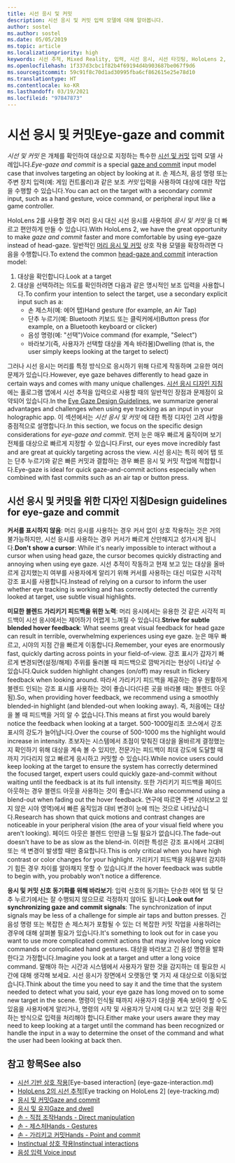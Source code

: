 ```yaml
---
title: 시선 응시 및 커밋
description: 시선 응시 및 커밋 입력 모델에 대해 알아봅니다.
author: sostel
ms.author: sostel
ms.date: 05/05/2019
ms.topic: article
ms.localizationpriority: high
keywords: 시선 추적, Mixed Reality, 입력, 시선 응시, 시선 타깃팅, HoloLens 2, 시선 기반 선택, 혼합 현실 헤드셋, windows mixed reality 헤드셋, 가상 현실 헤드셋, HoloLens, MRTK, Mixed Reality Toolkit, 응시
ms.openlocfilehash: 1f337d3cbc1f82b4f69194d4b903687be067f9d6
ms.sourcegitcommit: 59c91f8c70d1ad30995fba6cf862615e25e78d10
ms.translationtype: HT
ms.contentlocale: ko-KR
ms.lasthandoff: 03/19/2021
ms.locfileid: "97847873"
---
```

# <a name="eye-gaze-and-commit"></a><span data-ttu-id="66b77-104">시선 응시 및 커밋</span><span class="sxs-lookup"><span data-stu-id="66b77-104">Eye-gaze and commit</span></span>

<span data-ttu-id="66b77-105">_시선 및 커밋_ 은 개체를 확인하여 대상으로 지정하는 특수한 [시선 및 커밋](gaze-and-commit.md) 입력 모델 사례입니다.</span><span class="sxs-lookup"><span data-stu-id="66b77-105">_Eye-gaze and commit_ is a special [gaze and commit](gaze-and-commit.md) input model case that involves targeting an object by looking at it.</span></span> <span data-ttu-id="66b77-106">손 제스처, 음성 명령 또는 주변 장치 입력(예: 게임 컨트롤러)과 같은 보조 _커밋_ 입력을 사용하여 대상에 대한 작업을 수행할 수 있습니다.</span><span class="sxs-lookup"><span data-stu-id="66b77-106">You can act on the target with a secondary _commit_ input, such as a hand gesture, voice command, or peripheral input like a game controller.</span></span> 

<span data-ttu-id="66b77-107">HoloLens 2를 사용할 경우 머리 응시 대신 시선 응시를 사용하여 _응시 및 커밋_ 을 더 빠르고 편안하게 만들 수 있습니다.</span><span class="sxs-lookup"><span data-stu-id="66b77-107">With HoloLens 2, we have the great opportunity to make _gaze and commit_ faster and more comfortable by using eye-gaze instead of head-gaze.</span></span> <span data-ttu-id="66b77-108">일반적인 [머리 응시 및 커밋](gaze-and-commit.md) 상호 작용 모델을 확장하려면 다음을 수행합니다.</span><span class="sxs-lookup"><span data-stu-id="66b77-108">To extend the common [head-gaze and commit](gaze-and-commit.md) interaction model:</span></span> 
1. <span data-ttu-id="66b77-109">대상을 확인합니다.</span><span class="sxs-lookup"><span data-stu-id="66b77-109">Look at a target</span></span> 
2. <span data-ttu-id="66b77-110">대상을 선택하려는 의도를 확인하려면 다음과 같은 명시적인 보조 입력을 사용합니다.</span><span class="sxs-lookup"><span data-stu-id="66b77-110">To confirm your intention to select the target, use a secondary explicit input such as a:</span></span>  
   - <span data-ttu-id="66b77-111">손 제스처(예: 에어 탭)</span><span class="sxs-lookup"><span data-stu-id="66b77-111">Hand gesture (for example, an Air Tap)</span></span>
   - <span data-ttu-id="66b77-112">단추 누르기(예: Bluetooth 키보드 또는 클릭커에서)</span><span class="sxs-lookup"><span data-stu-id="66b77-112">Button press (for example, on a Bluetooth keyboard or clicker)</span></span>
   - <span data-ttu-id="66b77-113">음성 명령(예: "선택")</span><span class="sxs-lookup"><span data-stu-id="66b77-113">Voice command (for example, "Select")</span></span>
   - <span data-ttu-id="66b77-114">바라보기(즉, 사용자가 선택할 대상을 계속 바라봄)</span><span class="sxs-lookup"><span data-stu-id="66b77-114">Dwelling (that is, the user simply keeps looking at the target to select)</span></span>

<span data-ttu-id="66b77-115">그러나 시선 응시는 머리를 특정 방식으로 응시하기 위해 다르게 작동하며 고유한 여러 문제가 있습니다.</span><span class="sxs-lookup"><span data-stu-id="66b77-115">However, eye gaze behaves differently to head gaze in certain ways and comes with many unique challenges.</span></span> <span data-ttu-id="66b77-116">[시선 응시 디자인 지침](eye-tracking.md)에는 홀로그램 앱에서 시선 추적을 입력으로 사용할 때의 일반적인 장점과 문제점이 요약되어 있습니다.</span><span class="sxs-lookup"><span data-stu-id="66b77-116">In the [Eye Gaze Design Guidelines](eye-tracking.md), we summarize general advantages and challenges when using eye tracking as an input in your holographic app.</span></span> <span data-ttu-id="66b77-117">이 섹션에서는 _시선 응시 및 커밋_ 에 대한 특정 디자인 고려 사항을 중점적으로 설명합니다.</span><span class="sxs-lookup"><span data-stu-id="66b77-117">In this section, we focus on the specific design considerations for _eye-gaze and commit_.</span></span>
<span data-ttu-id="66b77-118">먼저 눈은 매우 빠르게 움직이며 보기 전체를 대상으로 빠르게 지정할 수 있습니다.</span><span class="sxs-lookup"><span data-stu-id="66b77-118">First, our eyes move incredibly fast and are great at quickly targeting across the view.</span></span> <span data-ttu-id="66b77-119">시선 응시는 특히 에어 탭 또는 단추 누르기와 같은 빠른 커밋과 결합하는 경우 빠른 응시 및 커밋 작업에 적합합니다.</span><span class="sxs-lookup"><span data-stu-id="66b77-119">Eye-gaze is ideal for quick gaze-and-commit actions especially when combined with fast commits such as an air tap or button press.</span></span>
   
## <a name="design-guidelines-for-eye-gaze-and-commit"></a><span data-ttu-id="66b77-120">시선 응시 및 커밋을 위한 디자인 지침</span><span class="sxs-lookup"><span data-stu-id="66b77-120">Design guidelines for eye-gaze and commit</span></span>

<span data-ttu-id="66b77-121">**커서를 표시하지 않음**: 머리 응시를 사용하는 경우 커서 없이 상호 작용하는 것은 거의 불가능하지만, 시선 응시를 사용하는 경우 커서가 빠르게 산만해지고 성가시게 됩니다.</span><span class="sxs-lookup"><span data-stu-id="66b77-121">**Don't show a cursor**: While it's nearly impossible to interact without a cursor when using head gaze, the cursor becomes quickly distracting and annoying when using eye gaze.</span></span> <span data-ttu-id="66b77-122">시선 추적이 작동하고 현재 보고 있는 대상을 올바르게 감지했는지 여부를 사용자에게 알리기 위해 커서를 사용하는 대신 미묘한 시각적 강조 표시를 사용합니다.</span><span class="sxs-lookup"><span data-stu-id="66b77-122">Instead of relying on a cursor to inform the user whether eye tracking is working and has correctly detected the currently looked at target, use subtle visual highlights.</span></span>

<span data-ttu-id="66b77-123">**미묘한 블렌드 가리키기 피드백을 위한 노력**: 머리 응시에서는 유용한 것 같은 시각적 피드백이 시선 응시에서는 제어하기 어렵게 느껴질 수 있습니다.</span><span class="sxs-lookup"><span data-stu-id="66b77-123">**Strive for subtle blended hover feedback**: What seems great visual feedback for head gaze can result in terrible, overwhelming experiences using eye gaze.</span></span> <span data-ttu-id="66b77-124">눈은 매우 빠르고, 시야의 지점 간을 빠르게 이동합니다.</span><span class="sxs-lookup"><span data-stu-id="66b77-124">Remember, your eyes are enormously fast, quickly darting across points in your field-of-view.</span></span> <span data-ttu-id="66b77-125">강조 표시가 갑자기 빠르게 변경되면(설정/해제) 주위를 둘러볼 때 피드백으로 깜박거리는 현상이 나타날 수 있습니다.</span><span class="sxs-lookup"><span data-stu-id="66b77-125">Quick sudden highlight changes (on/off) may result in flickery feedback when looking around.</span></span> <span data-ttu-id="66b77-126">따라서 가리키기 피드백을 제공하는 경우 원활하게 블렌드 인되는 강조 표시를 사용하는 것이 좋습니다(다른 곳을 바라볼 때는 블렌드 아웃됨).</span><span class="sxs-lookup"><span data-stu-id="66b77-126">So, when providing hover feedback, we recommend using a smoothly blended-in highlight (and blended-out when looking away).</span></span> <span data-ttu-id="66b77-127">즉, 처음에는 대상을 볼 때 피드백을 거의 알 수 없습니다.</span><span class="sxs-lookup"><span data-stu-id="66b77-127">This means at first you would barely notice the feedback when looking at a target.</span></span> <span data-ttu-id="66b77-128">500-1000밀리초 코스에서 강조 표시의 강도가 늘어납니다.</span><span class="sxs-lookup"><span data-stu-id="66b77-128">Over the course of 500-1000 ms the highlight would increase in intensity.</span></span> <span data-ttu-id="66b77-129">초보자는 시스템에서 초점이 맞춰진 대상을 올바르게 결정했는지 확인하기 위해 대상을 계속 볼 수 있지만, 전문가는 피드백이 최대 강도에 도달할 때까지 기다리지 않고 빠르게 응시하고 커밋할 수 있습니다.</span><span class="sxs-lookup"><span data-stu-id="66b77-129">While novice users could keep looking at the target to ensure the system has correctly determined the focused target, expert users could quickly gaze-and-commit without waiting until the feedback is at its full intensity.</span></span> <span data-ttu-id="66b77-130">또한 가리키기 피드백을 페이드 아웃하는 경우 블렌드 아웃을 사용하는 것이 좋습니다.</span><span class="sxs-lookup"><span data-stu-id="66b77-130">We also recommend using a blend-out when fading out the hover feedback.</span></span> <span data-ttu-id="66b77-131">연구에 따르면 주변 시야(보고 있지 않은 시야 영역)에서 빠른 움직임과 대비 변경이 눈에 띄는 것으로 나타났습니다.</span><span class="sxs-lookup"><span data-stu-id="66b77-131">Research has shown that quick motions and contrast changes are noticeable in your peripheral vision (the area of your visual field where you aren't looking).</span></span>
<span data-ttu-id="66b77-132">페이드 아웃은 블렌드 인만큼 느릴 필요가 없습니다.</span><span class="sxs-lookup"><span data-stu-id="66b77-132">The fade-out doesn't have to be as slow as the blend-in.</span></span> <span data-ttu-id="66b77-133">이러한 특성은 강조 표시에서 고대비 또는 색 변경이 발생할 때만 중요합니다.</span><span class="sxs-lookup"><span data-stu-id="66b77-133">This is only critical when you have high contrast or color changes for your highlight.</span></span> <span data-ttu-id="66b77-134">가리키기 피드백을 처음부터 감지하기 힘든 경우 차이를 알아채지 못할 수 있습니다.</span><span class="sxs-lookup"><span data-stu-id="66b77-134">If the hover feedback was subtle to begin with, you probably won't notice a difference.</span></span>

<span data-ttu-id="66b77-135">**응시 및 커밋 신호 동기화를 위해 바라보기**: 입력 신호의 동기화는 단순한 에어 탭 및 단추 누르기에서는 잘 수행되지 않으므로 걱정하지 않아도 됩니다.</span><span class="sxs-lookup"><span data-stu-id="66b77-135">**Look out for synchronizing gaze and commit signals**: The synchronization of input signals may be less of a challenge for simple air taps and button presses.</span></span> <span data-ttu-id="66b77-136">긴 음성 명령 또는 복잡한 손 제스처가 포함될 수 있는 더 복잡한 커밋 작업을 사용하려는 경우에 대해 살펴볼 필요가 있습니다.</span><span class="sxs-lookup"><span data-stu-id="66b77-136">It's something to look out for in case you want to use more complicated commit actions that may involve long voice commands or complicated hand gestures.</span></span> <span data-ttu-id="66b77-137">대상을 바라보고 긴 음성 명령을 발화한다고 가정합니다.</span><span class="sxs-lookup"><span data-stu-id="66b77-137">Imagine you look at a target and utter a long voice command.</span></span> <span data-ttu-id="66b77-138">말해야 하는 시간과 시스템에서 사용자가 말한 것을 감지하는 데 필요한 시간에 대해 생각해 보세요. 시선 응시가 장면에서 오랫동안 몇 가지 새 대상으로 이동되었습니다.</span><span class="sxs-lookup"><span data-stu-id="66b77-138">Think about the time you need to say it and the time that the system needed to detect what you said, your eye gaze has long moved on to some new target in the scene.</span></span> <span data-ttu-id="66b77-139">명령이 인식될 때까지 사용자가 대상을 계속 보아야 할 수도 있음을 사용자에게 알리거나, 명령의 시작 및 사용자가 당시에 다시 보고 있던 것을 확인하는 방식으로 입력을 처리해야 합니다.</span><span class="sxs-lookup"><span data-stu-id="66b77-139">Either make your users aware they may need to keep looking at a target until the command has been recognized or handle the input in a way to determine the onset of the command and what the user had been looking at back then.</span></span>

## <a name="see-also"></a><span data-ttu-id="66b77-140">참고 항목</span><span class="sxs-lookup"><span data-stu-id="66b77-140">See also</span></span>

* <span data-ttu-id="66b77-141">[시선 기반 상호 작용](eye-gaze-interaction.md)</span><span class="sxs-lookup"><span data-stu-id="66b77-141">[Eye-based interaction] (eye-gaze-interaction.md)</span></span>
* <span data-ttu-id="66b77-142">[HoloLens 2의 시선 추적](eye-tracking.md)</span><span class="sxs-lookup"><span data-stu-id="66b77-142">[Eye tracking on HoloLens 2] (eye-tracking.md)</span></span>
* [<span data-ttu-id="66b77-143">응시 및 커밋</span><span class="sxs-lookup"><span data-stu-id="66b77-143">Gaze and commit</span></span>](gaze-and-commit.md)
* [<span data-ttu-id="66b77-144">응시 및 유지</span><span class="sxs-lookup"><span data-stu-id="66b77-144">Gaze and dwell</span></span>](gaze-and-dwell.md)
* [<span data-ttu-id="66b77-145">손 - 직접 조작</span><span class="sxs-lookup"><span data-stu-id="66b77-145">Hands - Direct manipulation</span></span>](direct-manipulation.md)
* [<span data-ttu-id="66b77-146">손 - 제스처</span><span class="sxs-lookup"><span data-stu-id="66b77-146">Hands - Gestures</span></span>](gaze-and-commit.md#composite-gestures)
* [<span data-ttu-id="66b77-147">손 - 가리키고 커밋</span><span class="sxs-lookup"><span data-stu-id="66b77-147">Hands - Point and commit</span></span>](point-and-commit.md)
* [<span data-ttu-id="66b77-148">Instinctual 상호 작용</span><span class="sxs-lookup"><span data-stu-id="66b77-148">Instinctual interactions</span></span>](interaction-fundamentals.md)
* [<span data-ttu-id="66b77-149">음성 입력 </span><span class="sxs-lookup"><span data-stu-id="66b77-149">Voice input</span></span>](voice-input.md)
